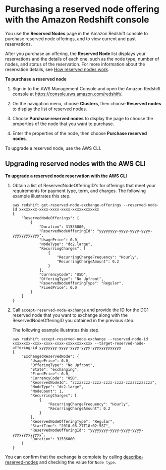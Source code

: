 # Purchasing a reserved node offering with the Amazon Redshift console<a name="purchase-reserved-node-offering-console"></a>

You use the **Reserved Nodes** page in the Amazon Redshift console to purchase reserved node offerings, and to view current and past reservations\. 

After you purchase an offering, the **Reserved Node** list displays your reservations and the details of each one, such as the node type, number of nodes, and status of the reservation\. For more information about the reservation details, see [How reserved nodes work](purchase-reserved-node-instance.md#how-reserved-nodes-work)\. 

**To purchase a reserved node**

1. Sign in to the AWS Management Console and open the Amazon Redshift console at [https://console\.aws\.amazon\.com/redshift/](https://console.aws.amazon.com/redshift/)\.

1. On the navigation menu, choose **Clusters**, then choose **Reserved nodes** to display the list of reserved nodes\. 

1. Choose **Purchase reserved nodes** to display the page to choose the properties of the node that you want to purchase\. 

1. Enter the properties of the node, then choose **Purchase reserved nodes**\. 

To upgrade a reserved node, use  the AWS CLI\.

## Upgrading reserved nodes with the AWS CLI<a name="reserved-node-upgrade-cli"></a><a name="upgrade-reserved-nodes-cli"></a>

**To upgrade a reserved node reservation with the AWS CLI**

1. Obtain a list of ReservedNodeOfferingID's for offerings that meet your requirements for payment type, term, and charges\. The following example illustrates this step\. 

   ```
   aws redshift get-reserved-node-exchange-offerings --reserved-node-id xxxxxxxx-xxxx-xxxx-xxxx-xxxxxxxxxxxx
   {
       "ReservedNodeOfferings": [
           {
               "Duration": 31536000,
               "ReservedNodeOfferingId": "yyyyyyyy-yyyy-yyyy-yyyy-yyyyyyyyyyyy",
               "UsagePrice": 0.0,
               "NodeType": "dc2.large",
               "RecurringCharges": [
                   {
                       "RecurringChargeFrequency": "Hourly",
                       "RecurringChargeAmount": 0.2
                   }
               ],
               "CurrencyCode": "USD",
               "OfferingType": "No Upfront",
               "ReservedNodeOfferingType": "Regular",
               "FixedPrice": 0.0
           }
       ]
   }
   ```

1. Call `accept-reserved-node-exchange` and provide the ID for the DC1 reserved node that you want to exchange along with the ReservedNodeOfferingID you obtained in the previous step\.

   The following example illustrates this step\.

   ```
   aws redshift accept-reserved-node-exchange --reserved-node-id xxxxxxxx-xxxx-xxxx-xxxx-xxxxxxxxxxxx --target-reserved-node-offering-id yyyyyyyy-yyyy-yyyy-yyyy-yyyyyyyyyyyyy
   {
       "ExchangedReservedNode": {
           "UsagePrice": 0.0,
           "OfferingType": "No Upfront",
           "State": "exchanging",
           "FixedPrice": 0.0,
           "CurrencyCode": "USD",
           "ReservedNodeId": "zzzzzzzz-zzzz-zzzz-zzzz-zzzzzzzzzzzz",
           "NodeType": "dc2.large",
           "NodeCount": 1,
           "RecurringCharges": [
               {
                   "RecurringChargeFrequency": "Hourly",
                   "RecurringChargeAmount": 0.2
               }
           ],
           "ReservedNodeOfferingType": "Regular",
           "StartTime": "2018-06-27T18:02:58Z",
           "ReservedNodeOfferingId": "yyyyyyyy-yyyy-yyyy-yyyy-yyyyyyyyyyyyy",
           "Duration": 31536000
       }
   }
   ```

You can confirm that the exchange is complete by calling [describe\-reserved\-nodes](https://docs.aws.amazon.com/cli/latest/reference/redshift/describe-reserved-nodes.html) and checking the value for `Node type`\. 